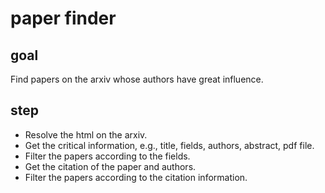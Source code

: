 # paper finder

## goal

Find papers on the arxiv whose authors have great influence.

## step

- Resolve the html on the arxiv.
- Get the critical information, e.g., title, fields, authors, abstract, pdf file.
- Filter the papers according to the fields.
- Get the citation of the paper and authors.
- Filter the papers according to the citation information.
